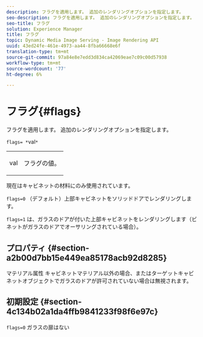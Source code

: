 ```yaml
---
description: フラグを適用します。 追加のレンダリングオプションを指定します。
seo-description: フラグを適用します。 追加のレンダリングオプションを指定します。
seo-title: フラグ
solution: Experience Manager
title: フラグ
topic: Dynamic Media Image Serving - Image Rendering API
uuid: 43ed24fe-461e-4973-aa44-8fba66668e6f
translation-type: tm+mt
source-git-commit: 97a84e8e7edd3d834ca42069eae7c09c00d57938
workflow-type: tm+mt
source-wordcount: '77'
ht-degree: 6%

---
```



# フラグ{#flags}

フラグを適用します。 追加のレンダリングオプションを指定します。

`flags= *`val`*`

<table id="simpletable_00B21BD9E47E4D2FB0042CB507431916"> 
 <tr class="strow"> 
  <td class="stentry"> <p><span class="varname"> val</span> </p> </td> 
  <td class="stentry"> <p>フラグの値。 </p></td> 
 </tr> 
</table>

現在はキャビネットの材料にのみ使用されています。

`flags=0` （デフォルト）上部キャビネットをソリッドドアでレンダリングします。

`flags=1` は、ガラスのドアが付いた上部キャビネットをレンダリングします（ビネットがガラスのドアでオーサリングされている場合）。

## プロパティ {#section-a2b00d7bb15e449ea85178acb92d8285}

マテリアル属性 キャビネットマテリアル以外の場合、またはターゲットキャビネットオブジェクトでガラスのドアが許可されていない場合は無視されます。

## 初期設定 {#section-4c134b02a1da4ffb9841233f98f6e97c}

`flags=0` ガラスの扉はない
